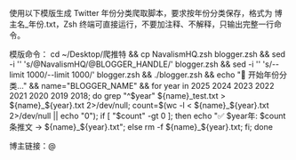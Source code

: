 使用以下模版生成 Twitter 年份分类爬取脚本，要求按年份分类保存，格式为 博主名_年份.txt，Zsh 终端可直接运行，不要加注释、不解释，只输出完整一行命令。

模版命令：
cd ~/Desktop/爬推特 && cp NavalismHQ.zsh blogger.zsh && sed -i '' 's/@NavalismHQ/@BLOGGER_HANDLE/' blogger.zsh && sed -i '' 's/--limit 1000/--limit 1000/' blogger.zsh && ./blogger.zsh && echo "📂 开始年份分类..." && name="BLOGGER_NAME" && for year in 2025 2024 2023 2022 2021 2020 2019 2018; do grep "^$year" ${name}_test.txt > ${name}_${year}.txt 2>/dev/null; count=$(wc -l < ${name}_${year}.txt 2>/dev/null || echo "0"); if [ "$count" -gt 0 ]; then echo "✅ $year年: $count 条推文 → ${name}_${year}.txt"; else rm -f ${name}_${year}.txt; fi; done

博主链接：@
